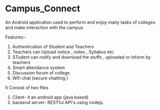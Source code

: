 # Campus_Connect

An Android application used to perform and enjoy many tasks of colleges and make interaction with the campus


Features:-
1. Authentication of Student and Teachers 
2. Teachers can Upload notice , notes , Syllabus etc.
3. STudent can notify and download the stuffs , uploaded or inform by teachers
4. Smart attendance system 
5. Discussion forum of college
6. Wifi chat (secure chatting )


It Consist of two files
1. Client-  it an android app (java based) 
2. backend server- RESTful API's using nodejs.


